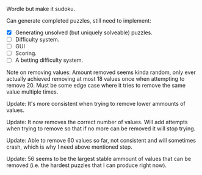 Wordle but make it sudoku.

Can generate completed puzzles, still need to implement:
- [x] Generating unsolved (but uniquely solveable) puzzles.
- [ ] Difficulty system.
- [ ] GUI
- [ ] Scoring.
- [ ] A betting difficulty system.

Note on removing values: Amount removed seems kinda random, only ever actually achieved removing at most 18 values once when attempting to remove 20.
Must be some edge case where it tries to remove the same value multiple times.

Update: It's more consistent when trying to remove lower ammounts of values.

Update: It now removes the correct number of values. Will add attempts when trying to remove so that if no more can be removed it will stop trying.

Update: Able to remove 60 values so far, not consistent and will sometimes crash, which is why I need above mentioned step.

Update: 56 seems to be the largest stable ammount of values that can be removed (i.e. the hardest puzzles that I can produce right now).
